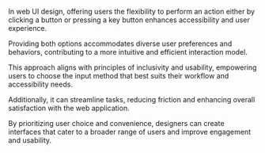 In web UI design, offering users the flexibility to perform an action either by clicking a button or pressing a key button enhances accessibility and user experience.

Providing both options accommodates diverse user preferences and behaviors, contributing to a more intuitive and efficient interaction model.

This approach aligns with principles of inclusivity and usability, empowering users to choose the input method that best suits their workflow and accessibility needs.

Additionally, it can streamline tasks, reducing friction and enhancing overall satisfaction with the web application.

By prioritizing user choice and convenience, designers can create interfaces that cater to a broader range of users and improve engagement and usability.